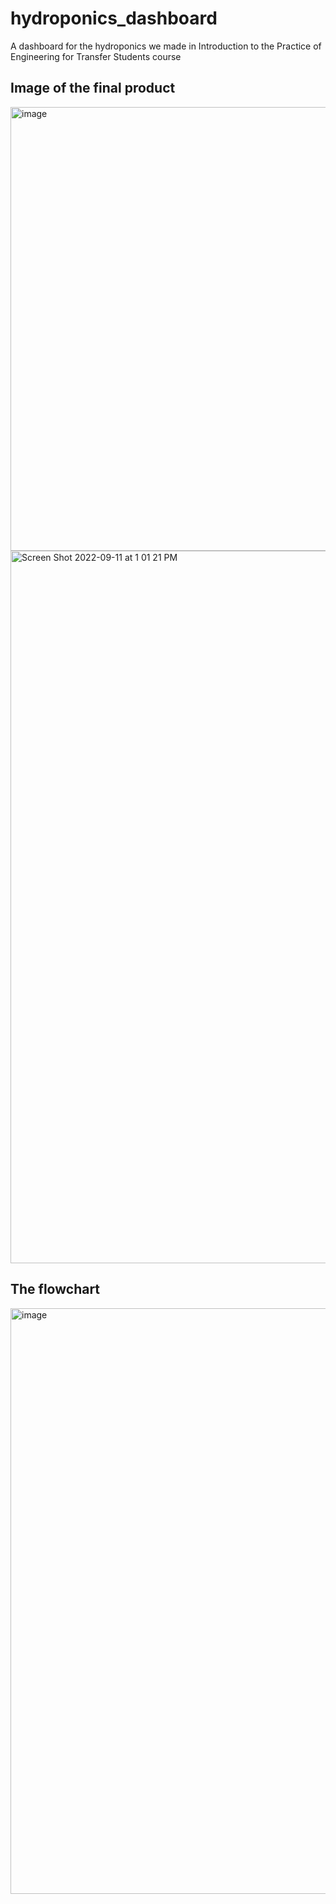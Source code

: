 # hydroponics_dashboard
A dashboard for the hydroponics we made in Introduction to the Practice of Engineering for Transfer Students course
## Image of the final product
<img width="710" alt="image" src="https://user-images.githubusercontent.com/91513486/189539660-e28acca0-89e8-4489-a9fb-93dff646f965.png">
<img width="1140" alt="Screen Shot 2022-09-11 at 1 01 21 PM" src="https://user-images.githubusercontent.com/91513486/189539902-f7713c45-f52a-4a3d-af1b-36f2c53c23ef.png">

## The flowchart
<img width="937" alt="image" src="https://user-images.githubusercontent.com/91513486/189539584-cf1e4da9-1b3c-40a3-b875-036b2a93171e.png">

